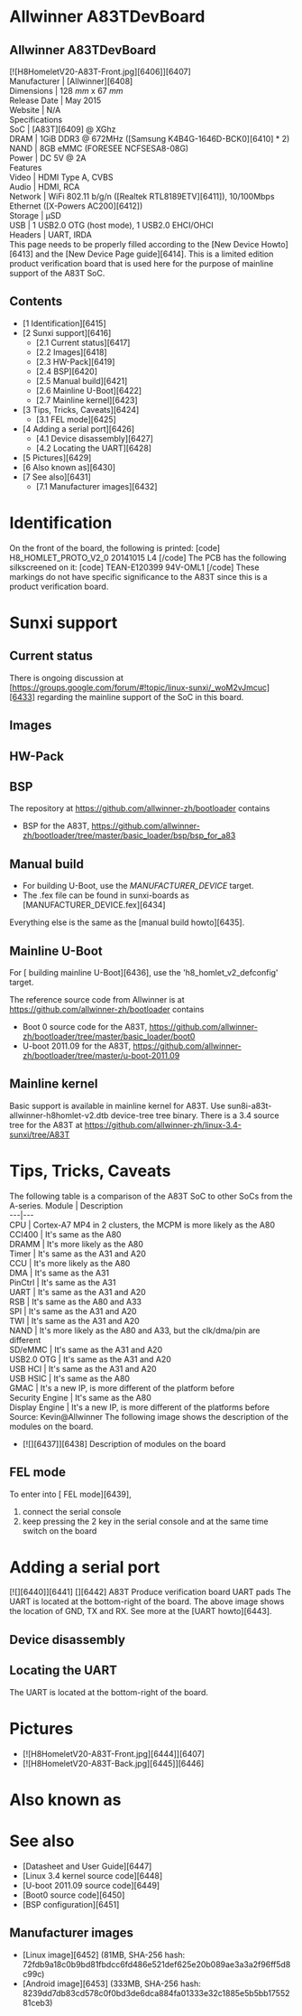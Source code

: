 # Allwinner A83TDevBoard
Allwinner A83TDevBoard  
---  
[![H8HomeletV20-A83T-Front.jpg][6406]][6407]  
Manufacturer |  [Allwinner][6408]  
Dimensions |  128 _mm_ x 67 _mm_  
Release Date |  May 2015   
Website |  N/A   
Specifications   
SoC |  [A83T][6409] @ XGhz   
DRAM |  1GiB DDR3 @ 672MHz ([Samsung K4B4G-1646D-BCK0][6410] * 2)   
NAND |  8GB eMMC (FORESEE NCFSESA8-08G)   
Power |  DC 5V @ 2A   
Features   
Video |  HDMI Type A, CVBS   
Audio |  HDMI, RCA   
Network |  WiFi 802.11 b/g/n ([Realtek RTL8189ETV][6411]), 10/100Mbps Ethernet ([X-Powers AC200][6412])   
Storage |  µSD   
USB |  1 USB2.0 OTG (host mode), 1 USB2.0 EHCI/OHCI   
Headers |  UART, IRDA   
This page needs to be properly filled according to the [New Device Howto][6413] and the [New Device Page guide][6414].
This is a limited edition product verification board that is used here for the purpose of mainline support of the A83T SoC. 
## Contents
  * [1 Identification][6415]
  * [2 Sunxi support][6416]
    * [2.1 Current status][6417]
    * [2.2 Images][6418]
    * [2.3 HW-Pack][6419]
    * [2.4 BSP][6420]
    * [2.5 Manual build][6421]
    * [2.6 Mainline U-Boot][6422]
    * [2.7 Mainline kernel][6423]
  * [3 Tips, Tricks, Caveats][6424]
    * [3.1 FEL mode][6425]
  * [4 Adding a serial port][6426]
    * [4.1 Device disassembly][6427]
    * [4.2 Locating the UART][6428]
  * [5 Pictures][6429]
  * [6 Also known as][6430]
  * [7 See also][6431]
    * [7.1 Manufacturer images][6432]

# Identification
On the front of the board, the following is printed: 
[code] 
    H8_HOMLET_PROTO_V2_0
    20141015 L4
[/code]
The PCB has the following silkscreened on it: 
[code] 
    TEAN-E120399 
    94V-OML1
[/code]
These markings do not have specific significance to the A83T since this is a product verification board. 
# Sunxi support
## Current status
There is ongoing discussion at [https://groups.google.com/forum/#!topic/linux-sunxi/_woM2vJmcuc][6433] regarding the mainline support of the SoC in this board. 
## Images
## HW-Pack
## BSP
The repository at <https://github.com/allwinner-zh/bootloader> contains 
  * BSP for the A83T, <https://github.com/allwinner-zh/bootloader/tree/master/basic_loader/bsp/bsp_for_a83>

## Manual build
  * For building U-Boot, use the _MANUFACTURER_DEVICE_ target.
  * The .fex file can be found in sunxi-boards as [MANUFACTURER_DEVICE.fex][6434]

Everything else is the same as the [manual build howto][6435]. 
## Mainline U-Boot
For [ building mainline U-Boot][6436], use the 'h8_homlet_v2_defconfig' target. 
  

The reference source code from Allwinner is at <https://github.com/allwinner-zh/bootloader> contains 
  * Boot 0 source code for the A83T, <https://github.com/allwinner-zh/bootloader/tree/master/basic_loader/boot0>
  * U-boot 2011.09 for the A83T, <https://github.com/allwinner-zh/bootloader/tree/master/u-boot-2011.09>

## Mainline kernel
Basic support is available in mainline kernel for A83T. 
Use sun8i-a83t-allwinner-h8homlet-v2.dtb device-tree tree binary. 
There is a 3.4 source tree for the A83T at <https://github.com/allwinner-zh/linux-3.4-sunxi/tree/A83T>
# Tips, Tricks, Caveats
The following table is a comparison of the A83T SoC to other SoCs from the A-series. 
Module | Description   
---|---  
CPU | Cortex-A7 MP4 in 2 clusters, the MCPM is more likely as the A80   
CCI400 | It's same as the A80   
DRAMM | It's more likely as the A80   
Timer | It's same as the A31 and A20   
CCU | It's more likely as the A80   
DMA | It's same as the A31   
PinCtrl | It's same as the A31   
UART | It's same as the A31 and A20   
RSB | It's same as the A80 and A33   
SPI | It's same as the A31 and A20   
TWI | It's same as the A31 and A20   
NAND | It's more likely as the A80 and A33, but the clk/dma/pin are different   
SD/eMMC | It's same as the A31 and A20   
USB2.0 OTG | It's same as the A31 and A20   
USB HCI | It's same as the A31 and A20   
USB HSIC | It's same as the A80   
GMAC | It's a new IP, is more different of the platform before   
Security Engine | It's same as the A80   
Display Engine | It's a new IP, is more different of the platforms before   
Source: Kevin@Allwinner 
The following image shows the description of the modules on the board. 
  * [![][6437]][6438]
Description of modules on the board 

## FEL mode
To enter into [ FEL mode][6439], 
  1. connect the serial console
  2. keep pressing the 2 key in the serial console and at the same time switch on the board

# Adding a serial port
[![][6440]][6441]
[][6442]
A83T Produce verification board UART pads
The UART is located at the bottom-right of the board. The above image shows the location of GND, TX and RX. See more at the [UART howto][6443]. 
## Device disassembly
## Locating the UART
The UART is located at the bottom-right of the board. 
# Pictures
  * [![H8HomeletV20-A83T-Front.jpg][6444]][6407]
  * [![H8HomeletV20-A83T-Back.jpg][6445]][6446]

# Also known as
# See also
  * [Datasheet and User Guide][6447]
  * [Linux 3.4 kernel source code][6448]
  * [U-boot 2011.09 source code][6449]
  * [Boot0 source code][6450]
  * [BSP configuration][6451]

## Manufacturer images
  * [Linux image][6452] (81MB, SHA-256 hash: 72fdb9a18c0b9bd81fbdcc6fd486e521def625e20b089ae3a3a2f96ff5d8c99c)
  * [Android image][6453] (333MB, SHA-256 hash: 8239dd7db83cd578c0f0bd3de6dca884fa01333e32c1885e5b5bb1755281ceb3)

